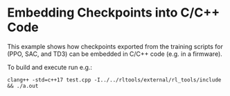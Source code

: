 # Embedding Checkpoints into C/C++ Code

This example shows how checkpoints exported from the training scripts for (PPO, SAC, and TD3) can be embedded in C/C++ code (e.g. in a firmware).

To build and execute run e.g.:
```
clang++ -std=c++17 test.cpp -I../../rltools/external/rl_tools/include && ./a.out
```